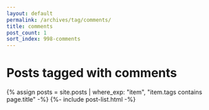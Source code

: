 ```yaml
---
layout: default
permalink: /archives/tag/comments/
title: comments
post_count: 1
sort_index: 998-comments
---
```

<h1 class="page-heading">Posts tagged with comments</h1>
{% assign posts = site.posts | where_exp: "item", "item.tags contains page.title" -%}
{%- include post-list.html -%}
